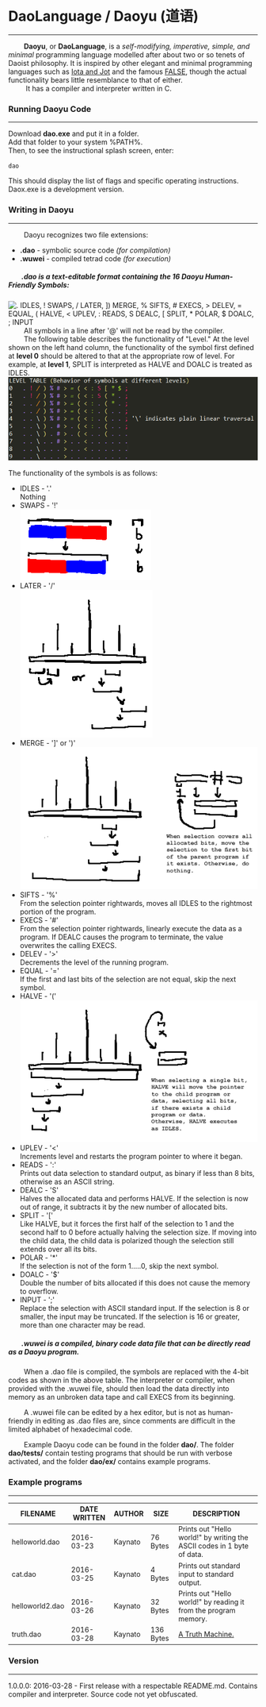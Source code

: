 # DaoLanguage / Daoyu (道语)
---
&nbsp;&nbsp;&nbsp;&nbsp;&nbsp;&nbsp;&nbsp;&nbsp;**Daoyu**, or **DaoLanguage**, is a _self-modifying, imperative, simple, and minimal_ programming language modelled after about two or so tenets of Daoist philosophy. It is inspired by other elegant and minimal programming languages such as [Iota and Jot](http://semarch.linguistics.fas.nyu.edu/barker/Iota/) and the famous [FALSE](http://strlen.com/false-language), though the actual functionality bears little resemblance to that of either.  
&nbsp;&nbsp;&nbsp;&nbsp;&nbsp;&nbsp;&nbsp;&nbsp; It has a compiler and interpreter written in C.

### Running Daoyu Code
---
Download **dao.exe** and put it in a folder.  
Add that folder to your system %PATH%.  
Then, to see the instructional splash screen, enter:
    
    dao
This should display the list of flags and specific operating instructions.  
Daox.exe is a development version.

### Writing in Daoyu
---
&nbsp;&nbsp;&nbsp;&nbsp;&nbsp;&nbsp;&nbsp;&nbsp;Daoyu recognizes two file extensions:
* **.dao** - symbolic source code _(for compilation)_
* **.wuwei** - compiled tetrad code _(for execution)_  

##### &nbsp;&nbsp;&nbsp;&nbsp;&nbsp;&nbsp;&nbsp;&nbsp;**.dao** is a text-editable format containing the 16 Daoyu Human-Friendly Symbols:
![. IDLES, ! SWAPS, / LATER, \]) MERGE, % SIFTS, # EXECS, > DELEV, = EQUAL, ( HALVE, < UPLEV, : READS, S DEALC, \[ SPLIT, * POLAR, $ DOALC, ; INPUT](SYMBOLS.png)  
&nbsp;&nbsp;&nbsp;&nbsp;&nbsp;&nbsp;&nbsp;&nbsp;All symbols in a line after '@' will not be read by the compiler.  
&nbsp;&nbsp;&nbsp;&nbsp;&nbsp;&nbsp;&nbsp;&nbsp;The following table describes the functionality of "Level." At the level shown on the left hand column, the functionality of the symbol first defined at **level 0**  should be altered to that at the appropriate row of level. For example, at **level 1**, SPLIT is interpreted as HALVE and DOALC is treated as IDLES.  
![Level table](LEVELTABLE.png)  

The functionality of the symbols is as follows:

* IDLES - '.'  
Nothing
* SWAPS - '!'  
![SWAPS](explanation/SWAPS.png)
* LATER - '/'  
![LATER](explanation/LATER.png)
* MERGE - ']' or ')'  
![MERGE](explanation/MERGE.png)
* SIFTS - '%'  
From the selection pointer rightwards, moves all IDLES to the rightmost portion of the program.
* EXECS - '#'  
From the selection pointer rightwards, linearly execute the data as a program. If DEALC causes the program to terminate, the value overwrites the calling EXECS.
* DELEV - '>'  
Decrements the level of the running program.
* EQUAL - '='  
If the first and last bits of the selection are not equal, skip the next symbol.
* HALVE - '('  
![HALVE](explanation/HALVE.png)
* UPLEV - '<'  
Increments level and restarts the program pointer to where it began.
* READS - ':'  
Prints out data selection to standard output, as binary if less than 8 bits, otherwise as an ASCII string.
* DEALC - 'S'  
Halves the allocated data and performs HALVE. If the selection is now out of range, it subtracts it by the new number of allocated bits.
* SPLIT - '['  
Like HALVE, but it forces the first half of the selection to 1 and the second half to 0 before actually halving the selection size. If moving into the child data, the child data is polarized though the selection still extends over all its bits.
* POLAR - '*'  
If the selection is not of the form 1.....0, skip the next symbol.
* DOALC - '$'  
Double the number of bits allocated if this does not cause the memory to overflow.
* INPUT - ';'  
Replace the selection with ASCII standard input. If the selection is 8 or smaller, the input may be truncated. If the selection is 16 or greater, more than one character may be read.

##### &nbsp;&nbsp;&nbsp;&nbsp;&nbsp;&nbsp;&nbsp;&nbsp;**.wuwei** is a compiled, binary code data file that can be directly read as a Daoyu program.
&nbsp;&nbsp;&nbsp;&nbsp;&nbsp;&nbsp;&nbsp;&nbsp;When a .dao file is compiled, the symbols are replaced with the 4-bit codes as shown in the above table. The interpreter or compiler, when provided with the .wuwei file, should then load the data directly into memory as an unbroken data tape and call EXECS from its beginning.

&nbsp;&nbsp;&nbsp;&nbsp;&nbsp;&nbsp;&nbsp;&nbsp;A .wuwei file can be edited by a hex editor, but is not as human-friendly in editing as .dao files are, since comments are difficult in the limited alphabet of hexadecimal code.

&nbsp;&nbsp;&nbsp;&nbsp;&nbsp;&nbsp;&nbsp;&nbsp;Example Daoyu code can be found in the folder **dao/**. The folder **dao/tests/** contain testing programs that should be run with verbose activated, and the folder **dao/ex/** contains example programs.

### Example programs
---
| **FILENAME**    | **DATE WRITTEN** | **AUTHOR** | **SIZE** |**DESCRIPTION**                                                          |
|-----------------|------------------|------------|----------|-------------------------------------------------------------------------|
| helloworld.dao  | 2016-03-23       | Kaynato    | 76 Bytes | Prints out "Hello world!" by writing the ASCII codes in 1 byte of data. |
| cat.dao         | 2016-03-25       | Kaynato    | 4 Bytes  | Prints out standard input to standard output.                           |
| helloworld2.dao | 2016-03-26       | Kaynato    | 32 Bytes | Prints out "Hello world!" by reading it from the program memory.        |
| truth.dao       | 2016-03-28       | Kaynato    | 136 Bytes| [A Truth Machine.](https://esolangs.org/wiki/Truth-machine)             |

### Version
---
1.0.0.0: 2016-03-28 - First release with a respectable README.md. Contains compiler and interpreter. Source code not yet obfuscated.
